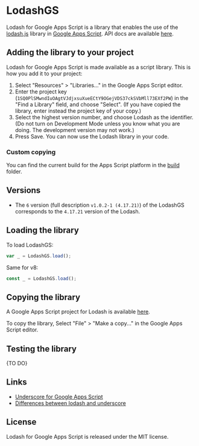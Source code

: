 # LodashGS

Lodash for Google Apps Script is a library that enables the use of the [lodash.js](https://lodash.com) library in [Google Apps Script](https://developers.google.com/apps-script/).
API docs are available [here](https://script.google.com/macros/library/versions/d/1SQ0PlSMwndIuOAgtVJdjxsuXueECtY9OGejVDS37ckSVbMll73EXf2PW).

## Adding the library to your project

Lodash for Google Apps Script is made available as a script library. This is how you add it to your project:

1. Select "Resources" > "Libraries..." in the Google Apps Script editor.
2. Enter the project key (`1SQ0PlSMwndIuOAgtVJdjxsuXueECtY9OGejVDS37ckSVbMll73EXf2PW`) in the "Find a Library" field, and choose "Select". (If you have copied the library, enter instead the project key of your copy.)
3. Select the highest version number, and choose Lodash as the identifier. (Do not turn on Development Mode unless you know what you are doing. The development version may not work.)
4. Press Save. You can now use the Lodash library in your code.

### Custom copying

You can find the current build for the Apps Script platform in the [build](./build) folder.

## Versions

- The `6` version (full description `v1.0.2-1 (4.17.21)`) of the LodashGS corresponds to the `4.17.21` version of the Lodash.

## Loading the library

To load LodashGS:

```js
var _ = LodashGS.load();
```

Same for v8:

```js
const _ = LodashGS.load();
```

## Copying the library

A Google Apps Script project for Lodash is available [here](https://script.google.com/d/1SQ0PlSMwndIuOAgtVJdjxsuXueECtY9OGejVDS37ckSVbMll73EXf2PW/edit?usp=sharing).

To copy the library, Select "File" > "Make a copy..." in the Google
Apps Script editor.

## Testing the library

{TO DO}

## Links

- [Underscore for Google Apps Script](https://github.com/simula-innovation/gas-underscore)
- [Differences between lodash and underscore](http://stackoverflow.com/questions/13789618)

## License

Lodash for Google Apps Script is released under the MIT license.
